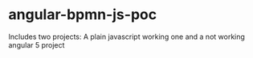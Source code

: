 # angular-bpmn-js-poc
Includes two projects: A plain javascript working one and a not working angular 5 project
